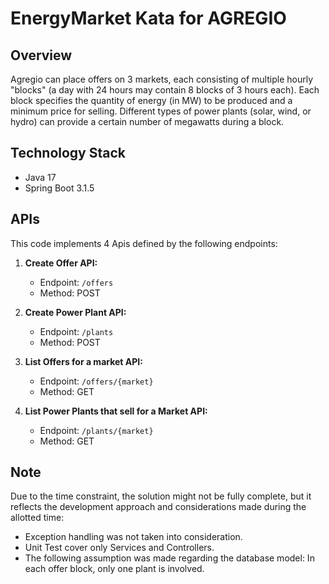 # EnergyMarket Kata for AGREGIO
## Overview
Agregio can place offers on 3 markets, each consisting of multiple hourly "blocks" (a day with 24 hours may contain 8 blocks of 3 hours each). Each block specifies the quantity of energy (in MW) to be produced and a minimum price for selling.
Different types of power plants (solar, wind, or hydro) can provide a certain number of megawatts during a block.

## Technology Stack
- Java 17
- Spring Boot 3.1.5

## APIs
This code implements 4 Apis defined by the following endpoints:
1. **Create Offer API:**
   - Endpoint: `/offers`
   - Method: POST

2. **Create Power Plant API:**
   - Endpoint: `/plants`
   - Method: POST

3. **List Offers for a market API:**
   - Endpoint: `/offers/{market}`
   - Method: GET

4. **List Power Plants that sell for a Market  API:**
   - Endpoint: `/plants/{market}`
   - Method: GET
## Note
Due to the time constraint, the solution might not be fully complete, but it reflects the development approach and considerations made during the allotted time:  
- Exception handling was not taken into consideration.  
- Unit Test cover only Services and Controllers.  
- The following assumption was made regarding the database model: In each offer block, only one plant is involved.  


